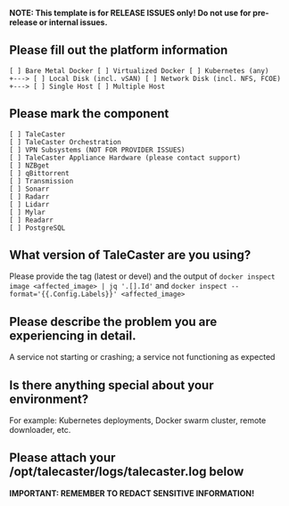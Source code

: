 **NOTE: This template is for RELEASE ISSUES only! Do not use for pre-release or internal issues.**

## Please fill out the platform information
```
[ ] Bare Metal Docker [ ] Virtualized Docker [ ] Kubernetes (any)
+---> [ ] Local Disk (incl. vSAN) [ ] Network Disk (incl. NFS, FCOE)
+---> [ ] Single Host [ ] Multiple Host
```

## Please mark the component
```
[ ] TaleCaster
[ ] TaleCaster Orchestration
[ ] VPN Subsystems (NOT FOR PROVIDER ISSUES)
[ ] TaleCaster Appliance Hardware (please contact support)
[ ] NZBget 
[ ] qBittorrent
[ ] Transmission
[ ] Sonarr
[ ] Radarr
[ ] Lidarr
[ ] Mylar
[ ] Readarr
[ ] PostgreSQL
```

## What version of TaleCaster are you using?
Please provide the tag (latest or devel) and the output of `docker inspect image <affected_image> | jq '.[].Id'` and `docker inspect --format='{{.Config.Labels}}' <affected_image>`

## Please describe the problem you are experiencing in detail.
A service not starting or crashing; a service not functioning as expected

## Is there anything special about your environment?
For example: Kubernetes deployments, Docker swarm cluster, remote downloader, etc.

## Please attach your /opt/talecaster/logs/talecaster.log below
**IMPORTANT: REMEMBER TO REDACT SENSITIVE INFORMATION!**

